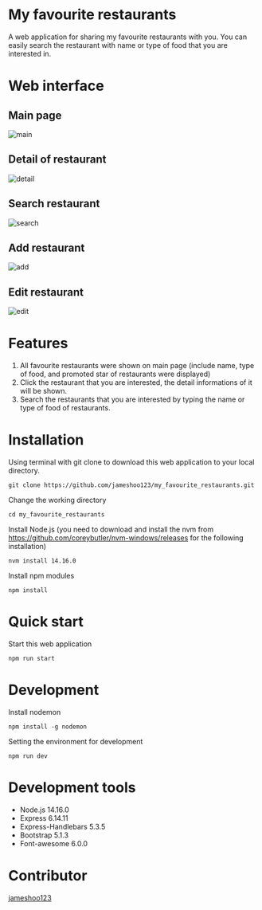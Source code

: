 # My favourite restaurants
A web application for sharing my favourite restaurants with you. You can easily search the restaurant with name or type of food that you are interested in.

# Web interface
## Main page
![main](https://user-images.githubusercontent.com/87403901/145719285-7d8f970f-1dd3-4632-9491-8faebd13637d.png)

## Detail of restaurant
![detail](https://user-images.githubusercontent.com/87403901/145719289-59f23122-fed0-4463-a2ae-66a607bb9393.png)

## Search restaurant
![search](https://user-images.githubusercontent.com/87403901/145719296-b2c92125-b54f-43e2-8135-98dc5766aa4b.png)

## Add restaurant
![add](https://user-images.githubusercontent.com/87403901/145719306-492dae30-d26c-4f5d-b131-ea589c5b5b36.png)

## Edit restaurant
![edit](https://user-images.githubusercontent.com/87403901/145719311-ccb99883-6856-4d5e-b11b-2628d2a67710.png)

# Features
1. All favourite restaurants were shown on main page (include name, type of food, and promoted star of restaurants were displayed)
2. Click the restaurant that you are interested, the detail informations of it will be shown.
3. Search the restaurants that you are interested by typing the name or type of food of restaurants.

# Installation
Using terminal with git clone to download this web application to your local directory.

    git clone https://github.com/jameshoo123/my_favourite_restaurants.git

Change the working directory 

    cd my_favourite_restaurants

Install Node.js (you need to download and install the nvm from https://github.com/coreybutler/nvm-windows/releases for the following installation)

    nvm install 14.16.0

Install npm modules

    npm install

# Quick start
Start this web application

    npm run start

# Development
Install nodemon

    npm install -g nodemon

Setting the environment for development

    npm run dev

# Development tools
* Node.js 14.16.0
* Express 6.14.11
* Express-Handlebars 5.3.5
* Bootstrap 5.1.3
* Font-awesome 6.0.0

# Contributor
[jameshoo123](https://github.com/Azure/azure-content/blob/master/contributor-guide/contributor-guide-index.md)
